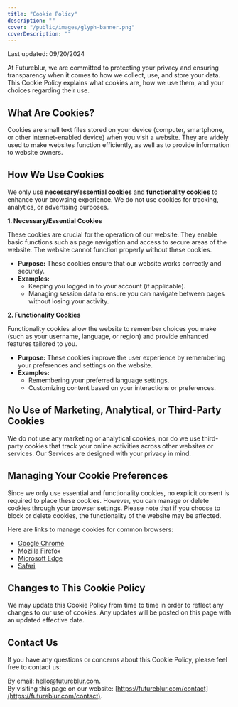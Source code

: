 ```yaml
---
title: "Cookie Policy"
description: ""
cover: "/public/images/glyph-banner.png"
coverDescription: ""
---
```


Last updated: 09/20/2024 

At Futureblur, we are committed to protecting your privacy and ensuring transparency when it comes to how we collect, use, and store your data. This Cookie Policy explains what cookies are, how we use them, and your choices regarding their use.

## **What Are Cookies?**

Cookies are small text files stored on your device (computer, smartphone, or other internet-enabled device) when you visit a website. They are widely used to make websites function efficiently, as well as to provide information to website owners.

## **How We Use Cookies**

We only use **necessary/essential cookies** and **functionality cookies** to enhance your browsing experience. We do not use cookies for tracking, analytics, or advertising purposes.

**1. Necessary/Essential Cookies**

These cookies are crucial for the operation of our website. They enable basic functions such as page navigation and access to secure areas of the website. The website cannot function properly without these cookies.

- **Purpose:** These cookies ensure that our website works correctly and securely.
- **Examples:**
  - Keeping you logged in to your account (if applicable).
  - Managing session data to ensure you can navigate between pages without losing your activity.

**2. Functionality Cookies**

Functionality cookies allow the website to remember choices you make (such as your username, language, or region) and provide enhanced features tailored to you.

- **Purpose:** These cookies improve the user experience by remembering your preferences and settings on the website.
- **Examples:**
  - Remembering your preferred language settings.
  - Customizing content based on your interactions or preferences.

## **No Use of Marketing, Analytical, or Third-Party Cookies**

We do not use any marketing or analytical cookies, nor do we use third-party cookies that track your online activities across other websites or services. Our Services are designed with your privacy in mind.

## **Managing Your Cookie Preferences**

Since we only use essential and functionality cookies, no explicit consent is required to place these cookies. However, you can manage or delete cookies through your browser settings. Please note that if you choose to block or delete cookies, the functionality of the website may be affected.

Here are links to manage cookies for common browsers:
- [Google Chrome](https://support.google.com/chrome/answer/95647?hl=en)
- [Mozilla Firefox](https://support.mozilla.org/en-US/kb/enable-and-disable-cookies-website-preferences)
- [Microsoft Edge](https://support.microsoft.com/en-us/microsoft-edge/delete-cookies-in-microsoft-edge-63947406-40ac-c3b8-57b9-2a946a29ae09)
- [Safari](https://support.apple.com/guide/safari/manage-cookies-and-website-data-sfri11471/mac)

## **Changes to This Cookie Policy**

We may update this Cookie Policy from time to time in order to reflect any changes to our use of cookies. Any updates will be posted on this page with an updated effective date.

## **Contact Us**

If you have any questions or concerns about this Cookie Policy, please feel free to contact us:

By email: [hello@futureblur.com](mailto:hello@futureblur.com).\
By visiting this page on our website: [https://futureblur.com/contact](https://futureblur.com/contact).
